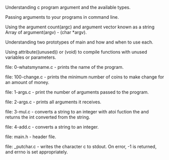 Understanding c program argument and the available types.

Passing arguments to your programs in command line.

Using the argument count(argc) and argument vector known as a string Array of argument(argv) - (char \*argv).

Understanding two prototypes of main and how and when to use each.

Using attribute((unused)) or (void) to compile functions with unused variables or parameters.

file: 0-whatsmyname.c - prints the name of the program.

file: 100-change.c - prints the minimum number of coins to make change for an amount of money.

file: 1-args.c - print the number of arguments passed to the program.

file: 2-args.c - prints all arguments it receives.

file: 3-mul.c - converts a string to an integer with atoi fuction the and returns the int converted from the string.

file: 4-add.c - converts a string to an integer.

file: main.h - header file.

file: \_putchar.c - writes the character c to stdout. On error, -1 is returned, and errno is set appropriately.
